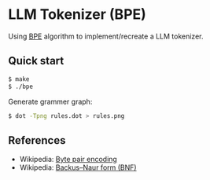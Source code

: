 # LLM Tokenizer (BPE)

Using [BPE](https://en.wikipedia.org/wiki/Byte_pair_encoding) algorithm to implement/recreate a LLM tokenizer.

## Quick start

```sh
$ make
$ ./bpe
```

Generate grammer graph:

```sh
$ dot -Tpng rules.dot > rules.png
```

## References

- Wikipedia: [Byte pair encoding](https://en.wikipedia.org/wiki/Byte_pair_encoding)
- Wikipedia: [Backus–Naur form (BNF)](https://en.wikipedia.org/wiki/Backus%E2%80%93Naur_form)
